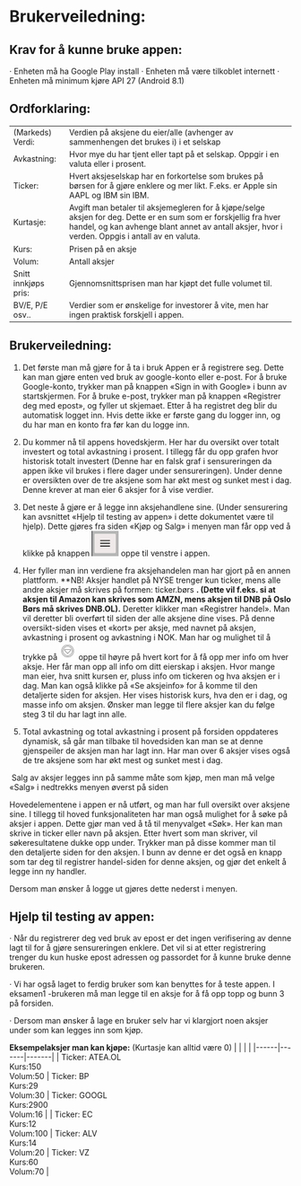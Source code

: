 # Brukerveiledning:

## Krav for å kunne bruke appen:

·    Enheten må ha Google Play install
·    Enheten må være tilkoblet internett
·    Enheten må minimum kjøre API 27 (Android 8.1)

## Ordforklaring:
|    |   |
|-------------|-------------|
| (Markeds) Verdi:     | Verdien på aksjene du eier/alle (avhenger  av sammenhengen det brukes i) i et selskap |
| Avkastning:          | Hvor mye du har tjent eller tapt  på et selskap. Oppgir i en valuta eller i prosent. |
| Ticker:              | Hvert aksjeselskap har en  forkortelse som brukes på børsen for å gjøre enklere og mer likt. F.eks. er  Apple sin AAPL og IBM sin IBM. |
| Kurtasje:            | Avgift man betaler til aksjemegleren  for å kjøpe/selge aksjen for deg. Dette er en sum som er forskjellig fra hver  handel, og kan avhenge blant annet av antall aksjer, hvor i verden. Oppgis i  antall av en valuta. |
| Kurs:                | Prisen på en aksje                                           |
| Volum:               | Antall aksjer                                                |
| Snitt innkjøps pris: | Gjennomsnittsprisen man har kjøpt det fulle volumet til.    |
| BV/E, P/E osv..      | Verdier som er ønskelige for  investorer å vite, men har ingen praktisk forskjell i appen. |

##  

## Brukerveiledning:

1. Det første man må gjøre for å ta i bruk Appen er å registrere seg. Dette kan man gjøre enten ved bruk av google-konto eller e-post. For å bruke Google-konto, trykker man på knappen «Sign in with Google» i bunn av startskjermen. For å bruke e-post, trykker man på knappen «Registrer deg med epost», og fyller ut skjemaet. Etter å ha registret deg blir du automatisk logget inn.
    Hvis dette ikke er første gang du logger inn, og du har man en konto fra før kan du logge inn.

2. Du kommer nå til appens hovedskjerm. Her har du oversikt over totalt investert og total avkastning i prosent. I tillegg får du opp grafen hvor historisk totalt investert (Denne har en falsk graf i sensureringen da appen ikke vil brukes i flere dager under sensureringen). Under denne er oversikten over de tre aksjene som har økt mest og sunket mest i dag. Denne krever at man eier 6 aksjer for å vise verdier.

3. Det neste å gjøre er å legge inn aksjehandlene sine. (Under sensurering kan avsnittet «Hjelp til testing av appen» i dette dokumentet være til hjelp). Dette gjøres fra siden «Kjøp og Salg» i menyen man får opp ved å klikke på knappen ![img](https://github.com/ThomasJohannessen/StockWallet/blob/main/pictures/menu.PNG) oppe til venstre i appen.

4. Her fyller man inn verdiene fra aksjehandelen man har gjort på en annen plattform. **NB! Aksjer handlet på NYSE trenger kun ticker, mens alle andre aksjer må skrives på formen: ticker.børs **. (Dette vil f.eks. si at aksjen til Amazon kan skrives som AMZN, mens aksjen til DNB på Oslo Børs må skrives DNB.OL).** Deretter klikker man «Registrer handel». Man vil deretter bli overført til siden der alle aksjene dine vises. På denne oversikt-siden vises et «kort» per aksje, med navnet på aksjen, avkastning i prosent og avkastning i NOK. Man har og mulighet til å trykke på ![img](https://github.com/ThomasJohannessen/StockWallet/blob/main/pictures/arrowbtn.PNG) oppe til høyre på hvert kort for å få opp mer info om hver aksje. Her får man opp all info om ditt eierskap i aksjen. Hvor mange man eier, hva snitt kursen er, pluss info om tickeren og hva aksjen er i dag. Man kan også klikke på «Se aksjeinfo» for å komme til den detaljerte siden for aksjen. Her vises historisk kurs, hva den er i dag, og masse info om aksjen. 
   Ønsker man legge til flere aksjer kan du følge steg 3 til du har lagt inn alle.

5. Total avkastning og total avkastning i prosent på forsiden oppdateres dynamisk, så går man tilbake til hovedsiden kan man se at denne gjenspeiler de aksjen man har lagt inn. Har man over 6 aksjer vises også de tre aksjene som har økt mest og sunket mest i dag.

 

​	Salg av aksjer legges inn på samme måte som kjøp, men man må velge «Salg» i nedtrekks menyen øverst på siden



Hovedelementene i appen er nå utført, og man har full oversikt over aksjene sine. I tillegg til hoved funksjonaliteten har man 	også mulighet for å søke på aksjer i appen. Dette gjør man ved å tå til menyvalget «Søk». Her kan man skrive in ticker eller navn på aksjen. Etter hvert som man skriver, vil søkeresultatene dukke opp under. Trykker man på disse kommer man til den detaljerte siden for den aksjen. I bunn av denne er det også en knapp som tar deg til registrer handel-siden for denne aksjen, og gjør det enkelt å legge inn ny handler.

Dersom man ønsker å logge ut gjøres dette nederst i menyen.

## Hjelp til testing av appen:

·    Når du registrerer deg ved bruk av epost er det ingen verifisering av denne lagt til for å gjøre sensureringen enklere. Det vil si at etter registrering trenger du kun huske epost adressen og passordet for å kunne bruke denne brukeren. 

·    Vi har også laget to ferdig bruker som kan benyttes for å teste appen. I eksamen1 -brukeren må man legge til en aksje for å få opp topp og bunn 3 på forsiden.

·    Dersom man ønsker å lage en bruker selv har vi klargjort noen aksjer under som kan legges inn som kjøp.

**Eksempelaksjer man kan kjøpe:** (Kurtasje kan alltid være 0)
|    |   |   |
|------|-------|-------|
| Ticker: ATEA.OL<br />Kurs:150<br />Volum:50 | Ticker: BP<br />Kurs:29<br />Volum:30  | Ticker: GOOGL<br />Kurs:2900<br />Volum:16 |
| Ticker: EC<br />Kurs:12<br />Volum:100  | Ticker: ALV<br />Kurs:14<br />Volum:20 | Ticker: VZ<br />Kurs:60<br />Volum:70      |
